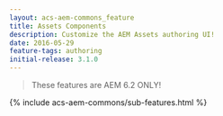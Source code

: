 ```yaml
---
layout: acs-aem-commons_feature
title: Assets Components
description: Customize the AEM Assets authoring UI!
date: 2016-05-29
feature-tags: authoring
initial-release: 3.1.0
---
```


> These features are AEM 6.2 ONLY!

{% include acs-aem-commons/sub-features.html %}
